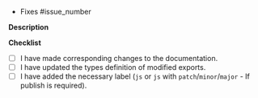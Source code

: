 - Fixes #issue_number

**Description**

**Checklist**

- [ ] I have made corresponding changes to the documentation.
- [ ] I have updated the types definition of modified exports.
- [ ] I have added the necessary label (`js` or `js` with
      `patch`/`minor`/`major` - If publish is required).

<!---
------------- NOTES -------------
1. Do not add a patch/minor/major label if a release is not required.
2. Strike through the points ~~like this~~ if not applicable.

------------- FORMAT FOR DESCRIPTION -------------

Prefix the change with one of these keywords:
- Added: for new features.
- Changed: for changes in existing functionality.
- Deprecated: for soon-to-be removed features.
- Removed: for now removed features.
- Fixed: for any bug fixes.
- Security: in case of vulnerabilities.

Points to note:
- The description shall be represented in bullet points.
--->
